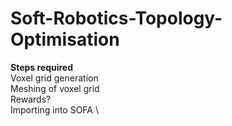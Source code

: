 # Soft-Robotics-Topology-Optimisation

**Steps required**\
Voxel grid generation \
Meshing of voxel grid \
Rewards? \
Importing into SOFA \
